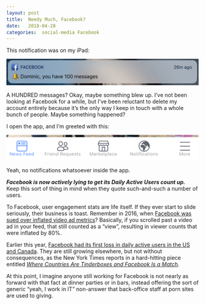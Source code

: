 ```yaml
---
layout: post
title:  Needy Much, Facebook? 
date:   2018-04-28 
categories:  social-media Facebook 
---
```


This notification was on my iPad:

![](/images/IMG_0038.PNG)

A HUNDRED messages? Okay, maybe something blew up. I’ve not been looking at Facebook for a while, but I’ve been reluctant to delete my account entirely because it’s the only way I keep in touch with a whole bunch of people. Maybe something happened?

I open the app, and I’m greeted with this:

![](/images/IMG_0039.PNG)

Yeah, no notifications whatsoever inside the app.

***Facebook is now actively lying to get its Daily Active Users count up.*** Keep this sort of thing in mind when they quote such-and-such a number of users.

To Facebook, user engagement stats are life itself. If they ever start to slide seriously, their business is toast. Remember in 2016, when [Facebook was sued over inflated video ad metrics](https://www.mediapost.com/publications/article/288023/facebook-sued-over-inflated-video-ad-metrics.html)? Basically, if you scrolled past a video ad in your feed, that still counted as a “view”, resulting in viewer counts that were inflated by 80%.

Earlier this year, [Facebook had its first loss in daily active users in the US and Canada](https://www.recode.net/2018/1/31/16957122/facebook-daily-active-user-decline-us-canda-q4-earnings-2018). They are still growing elsewhere, but not without consequences, as the New York Times reports in a hard-hitting piece entitled [*Where Countries Are Tinderboxes and Facebook Is a Match*](https://www.nytimes.com/2018/04/21/world/asia/facebook-sri-lanka-riots.html).

At this point, I imagine anyone still working for Facebook is not nearly as forward with that fact at dinner parties or in bars, instead offering the sort of generic “yeah, I work in IT” non-answer that back-office staff at porn sites are used to giving.
